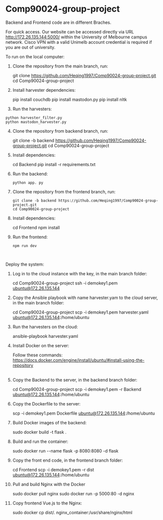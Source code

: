 # Comp90024-group-project


Backend and Frontend code are in different Braches.

For quick access. Our website can be accessed directly via URL http://172.26.135.144:5000/ within the University
of Melbourne campus network. Cisco VPN with a valid Unimelb account credential is required if you are out of university.

To run on the local computer:

1.	Clone the repository from the main branch, run:

	git clone https://github.com/Heqing1997/Comp90024-group-project.git
	cd Comp90024-group-project

2.	Install harvester dependencies:

	pip install couchdb
	pip install mastodon.py
	pip install nltk

3.	 Run the harvesters:

	python harvester_filter.py
	python mastodon_harvester.py


4.	Clone the repository from backend branch, run:

	git clone -b backend https://github.com/Heqing1997/Comp90024-group-project.git
	cd Comp90024-group-project

5.	Install dependencies: 

	cd Backend
	pip install -r requirements.txt
									

6.	Run the backend:

     	python app. py   
 

7.	Clone the repository from the frontend branch, run:
              
        git clone -b backend https://github.com/Heqing1997/Comp90024-group-project.git
        cd Comp90024-group-project

8.	Install dependencies:

	cd Frontend
	npm install
	
9.	Run the frontend:
              
        npm run dev


 

Deploy the system:

1.	Log in to the cloud instance with the key, in the main branch folder:

	cd Comp90024-group-project
	ssh -i demokey1.pem ubuntu@172.26.135.144


2.	Copy the Ansible playbook with name harvester.yam to the cloud server, in the main branch folder:

	cd Comp90024-group-project
	scp -i demokey1.pem harvester.yaml ubuntu@172.26.135.144:/home/ubuntu

 


3.	Run the harvesters on the cloud:

	ansible-playbook harvester.yaml

4.	Install Docker on the server:
   	
	Follow these commands: https://docs.docker.com/engine/install/ubuntu/#install-using-the-repository   
 


5.	Copy the Backend to the server, in the backend branch folder:

 	cd Comp90024-group-project
	scp -i demokey1.pem -r Backend ubuntu@172.26.135.144:/home/ubuntu

   


6.	Copy the Dockerfile to the server:

	scp -i demokey1.pem Dockerfile ubuntu@172.26.135.144:/home/ubuntu

7.	Build Docker images of the backend:

	sudo docker build -t flask .

8.	Build and run the container:

	sudo docker run --name flask -p 8080:8080 -d flask

9.	Copy the front end code, in the frontend branch folder:

	cd Frontend
	scp -i demokey1.pem -r dist ubuntu@172.26.135.144:/home/ubuntu

10.	Pull and build Nginx with the Docker

	sudo docker pull nginx
	sudo docker run -p 5000:80 -d nginx

11.	Copy frontend Vue.js to the Nginx:

	sudo docker cp dist/. nginx_container:/usr/share/nginx/html




